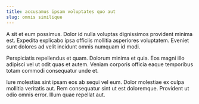 ```yaml
---
title: accusamus ipsam voluptates quo aut
slug: omnis similique
---
```


A sit et eum possimus. Dolor id nulla voluptas dignissimos provident minima est. Expedita explicabo ipsa officiis mollitia asperiores voluptatem. Eveniet sunt dolores ad velit incidunt omnis numquam id modi.

Perspiciatis repellendus et quam. Dolorum minima et quia. Eos magni illo adipisci vel ut odit quas et autem. Veniam corporis officia eaque temporibus totam commodi consequatur unde et.

Iure molestias sint ipsam eos ab sequi vel eum. Dolor molestiae ex culpa mollitia veritatis aut. Rem consequatur sint ut est doloremque. Provident ut odio omnis error. Illum quae repellat aut.
